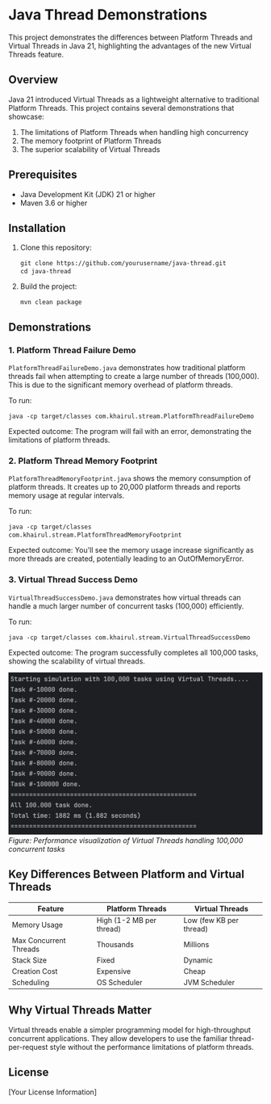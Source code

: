 # Java Thread Demonstrations

This project demonstrates the differences between Platform Threads and Virtual Threads in Java 21, highlighting the advantages of the new Virtual Threads feature.

## Overview

Java 21 introduced Virtual Threads as a lightweight alternative to traditional Platform Threads. This project contains several demonstrations that showcase:

1. The limitations of Platform Threads when handling high concurrency
2. The memory footprint of Platform Threads
3. The superior scalability of Virtual Threads

## Prerequisites

- Java Development Kit (JDK) 21 or higher
- Maven 3.6 or higher

## Installation

1. Clone this repository:
   ```
   git clone https://github.com/yourusername/java-thread.git
   cd java-thread
   ```

2. Build the project:
   ```
   mvn clean package
   ```

## Demonstrations

### 1. Platform Thread Failure Demo

`PlatformThreadFailureDemo.java` demonstrates how traditional platform threads fail when attempting to create a large number of threads (100,000). This is due to the significant memory overhead of platform threads.

To run:
```
java -cp target/classes com.khairul.stream.PlatformThreadFailureDemo
```

Expected outcome: The program will fail with an error, demonstrating the limitations of platform threads.

### 2. Platform Thread Memory Footprint

`PlatformThreadMemoryFootprint.java` shows the memory consumption of platform threads. It creates up to 20,000 platform threads and reports memory usage at regular intervals.

To run:
```
java -cp target/classes com.khairul.stream.PlatformThreadMemoryFootprint
```

Expected outcome: You'll see the memory usage increase significantly as more threads are created, potentially leading to an OutOfMemoryError.

### 3. Virtual Thread Success Demo

`VirtualThreadSuccessDemo.java` demonstrates how virtual threads can handle a much larger number of concurrent tasks (100,000) efficiently.

To run:
```
java -cp target/classes com.khairul.stream.VirtualThreadSuccessDemo
```

Expected outcome: The program successfully completes all 100,000 tasks, showing the scalability of virtual threads.

![Virtual Threads handling 100,000 concurrent tasks](vt-100k.png)
*Figure: Performance visualization of Virtual Threads handling 100,000 concurrent tasks*

## Key Differences Between Platform and Virtual Threads

| Feature | Platform Threads | Virtual Threads |
|---------|-----------------|----------------|
| Memory Usage | High (1-2 MB per thread) | Low (few KB per thread) |
| Max Concurrent Threads | Thousands | Millions |
| Stack Size | Fixed | Dynamic |
| Creation Cost | Expensive | Cheap |
| Scheduling | OS Scheduler | JVM Scheduler |

## Why Virtual Threads Matter

Virtual threads enable a simpler programming model for high-throughput concurrent applications. They allow developers to use the familiar thread-per-request style without the performance limitations of platform threads.

## License

[Your License Information]
